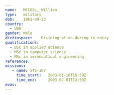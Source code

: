 ```yaml
---
name:	MCCOOL, William
type:	military
dob:	1961-09-23
country:
  - USA
gender:	Male
diedinspace:	Disintegration during re-entry
qualifications:
  - BSc in applied science
  - MSc in computer science
  - MSc in aeronautical engineering
references:
missions:
   - name: STS-107
     time_start:   2003-01-16T15:39Z
     time_end:     2003-02-01T13:59Z
evas:
---
```

